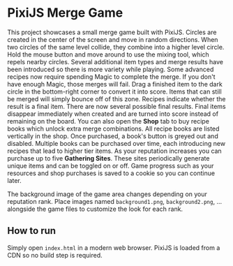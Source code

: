 # PixiJS Merge Game

This project showcases a small merge game built with PixiJS. Circles are created
in the center of the screen and move in random directions. When two circles of
the same level collide, they combine into a higher level circle. Hold the mouse
button and move around to use the mixing tool, which repels nearby circles.
Several additional item types and merge results have been introduced so there is
more variety while playing. Some advanced recipes now require spending Magic to
complete the merge. If you don't have enough Magic, those merges will fail.
Drag a finished item to the dark circle in the bottom-right corner to convert it
into score. Items that can still be merged will simply bounce off of this zone.
Recipes indicate whether the result is a final item. There are now several
possible final results. Final items disappear immediately when created and are
turned into score instead of remaining on the board.
You can also open the **Shop** tab to buy recipe books which unlock extra merge
combinations. All recipe books are listed vertically in the shop. Once
purchased, a book's button is greyed out and disabled. Multiple books can be
purchased over time, each introducing new recipes that lead to higher tier
items. As your reputation increases you can purchase up to five **Gathering
Sites**. These sites periodically generate unique items and can be toggled on or
off. Game progress such as your resources and shop purchases is saved to a
cookie so you can continue later.

The background image of the game area changes depending on your reputation
rank. Place images named `background1.png`, `background2.png`, ... alongside the
game files to customize the look for each rank.

## How to run

Simply open `index.html` in a modern web browser. PixiJS is loaded from a CDN so no build step is required.
